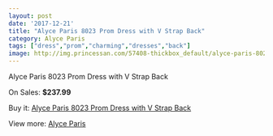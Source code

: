 ```yaml
---
layout: post
date: '2017-12-21'
title: "Alyce Paris 8023 Prom Dress with V Strap Back"
category: Alyce Paris
tags: ["dress","prom","charming","dresses","back"]
image: http://img.princessan.com/57408-thickbox_default/alyce-paris-8023-prom-dress-with-v-strap-back.jpg
---
```

Alyce Paris 8023 Prom Dress with V Strap Back

On Sales: **$237.99**
<a href="https://www.princessan.com/en/alyce-paris/25387-alyce-paris-8023-prom-dress-with-v-strap-back.html"><amp-img layout="responsive" width="600" height="600" src="//img.princessan.com/57408-thickbox_default/alyce-paris-8023-prom-dress-with-v-strap-back.jpg" alt="Alyce Paris 8023 Prom Dress with V Strap Back 0" /></a>
<a href="https://www.princessan.com/en/alyce-paris/25387-alyce-paris-8023-prom-dress-with-v-strap-back.html"><amp-img layout="responsive" width="600" height="600" src="//img.princessan.com/57411-thickbox_default/alyce-paris-8023-prom-dress-with-v-strap-back.jpg" alt="Alyce Paris 8023 Prom Dress with V Strap Back 1" /></a>
<a href="https://www.princessan.com/en/alyce-paris/25387-alyce-paris-8023-prom-dress-with-v-strap-back.html"><amp-img layout="responsive" width="600" height="600" src="//img.princessan.com/57410-thickbox_default/alyce-paris-8023-prom-dress-with-v-strap-back.jpg" alt="Alyce Paris 8023 Prom Dress with V Strap Back 2" /></a>
<a href="https://www.princessan.com/en/alyce-paris/25387-alyce-paris-8023-prom-dress-with-v-strap-back.html"><amp-img layout="responsive" width="600" height="600" src="//img.princessan.com/57409-thickbox_default/alyce-paris-8023-prom-dress-with-v-strap-back.jpg" alt="Alyce Paris 8023 Prom Dress with V Strap Back 3" /></a>

Buy it: [Alyce Paris 8023 Prom Dress with V Strap Back](https://www.princessan.com/en/alyce-paris/25387-alyce-paris-8023-prom-dress-with-v-strap-back.html "Alyce Paris 8023 Prom Dress with V Strap Back")

View more: [Alyce Paris](https://www.princessan.com/en/210-alyce-paris "Alyce Paris")